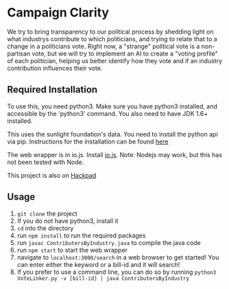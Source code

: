 Campaign Clarity 
========
We try to bring transparency to our political process by shedding light on what industrys contribute to which politicians, and trying to relate that to a change in a politicians vote. Right now, a "strange" political vote is a non-partisan vote, but we will try to implement an AI to create a "voting profile" of each politician, helping us better identify how they vote and if an industry contribution influences their vote. 


Required Installation
----------------------
To use this, you need python3. Make sure you have python3 installed, and accessible by the 'python3' command. 
You also need to have JDK 1.6+ installed. 

This uses the sunlight foundation's data. You need to install the python api via pip. 
Instructions for the installation can be found [here](http://sunlightfoundation.com/blog/2012/02/13/introducing-python-sunlight)

The web wrapper is in io.js. Install [io.js](https://iojs.org/en/index.html). Note: Nodejs may work, but this has not been tested with Node. 

This project is also on [Hackpad](https://opendatadaydc.hackpad.com/Correlation-between-Money-and-Votes-rK20nNdsVlc)

Usage
-----
  1. `git clone` the project 
  2. If you do not have python3, install it
  3. `cd` into the directory 
  4. run `npm install` to run the required packages
  5. run `javac ContributersByIndustry.java` to compile the java code
  6. run `npm start` to start the web wrapper 
  7. navigate to `localhost:3000/search` in a web browser to get started! You can enter either the keyword or a bill-id and it will search! 
  8. If you prefer to use a command line, you can do so by running `python3 VoteLinker.py -v [bill-id] | java ContributersByIndustry`


  


